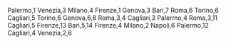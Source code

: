Palermo,1
Venezia,3
Milano,4
Firenze,1
Genova,3
Bari,7
Roma,6
Torino,6
Cagliari,5
Torino,6
Genova,6,8
Roma,3,4
Cagliari,3
Palermo,4
Roma,3,11
Cagliari,5
Firenze,13
Bari,5,14
Firenze,4
Milano,2
Napoli,6
Palermo,12
Cagliari,4
Venezia,2,6
